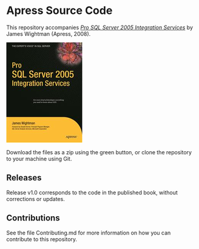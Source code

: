 # Apress Source Code

This repository accompanies [*Pro SQL Server 2005 Integration Services*](http://www.apress.com/9781590598979) by James Wightman (Apress, 2008).

![Cover image](9781590598979.jpg)

Download the files as a zip using the green button, or clone the repository to your machine using Git.

## Releases

Release v1.0 corresponds to the code in the published book, without corrections or updates.

## Contributions

See the file Contributing.md for more information on how you can contribute to this repository.

